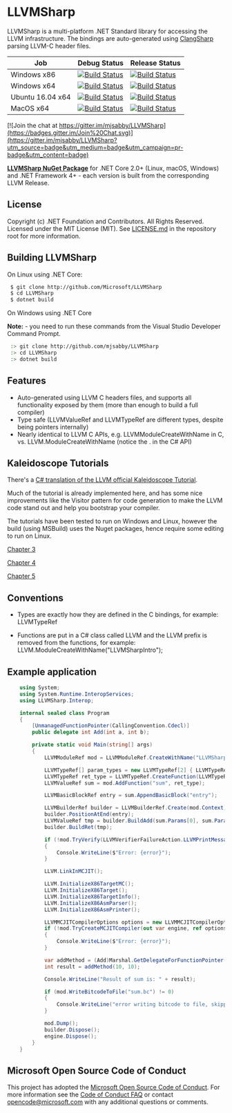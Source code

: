 # LLVMSharp

LLVMSharp is a multi-platform .NET Standard library for accessing the LLVM infrastructure. The bindings are auto-generated using [ClangSharp](https://github.com/Microsoft/ClangSharp) parsing LLVM-C header files.

| Job | Debug Status | Release Status |
| --- | ------------ | -------------- |
| Windows x86 | [![Build Status](https://dev.azure.com/ms/LLVMSharp/_apis/build/status/microsoft.LLVMSharp?branchName=main&jobName=windows_debug_x86)](https://dev.azure.com/ms/LLVMSharp/_build/latest?definitionId=156&branchName=main) | [![Build Status](https://dev.azure.com/ms/LLVMSharp/_apis/build/status/microsoft.LLVMSharp?branchName=main&jobName=windows_release_x86)](https://dev.azure.com/ms/LLVMSharp/_build/latest?definitionId=156&branchName=main) |
| Windows x64 | [![Build Status](https://dev.azure.com/ms/LLVMSharp/_apis/build/status/microsoft.LLVMSharp?branchName=main&jobName=windows_debug_x64)](https://dev.azure.com/ms/LLVMSharp/_build/latest?definitionId=156&branchName=main) | [![Build Status](https://dev.azure.com/ms/LLVMSharp/_apis/build/status/microsoft.LLVMSharp?branchName=main&jobName=windows_release_x64)](https://dev.azure.com/ms/LLVMSharp/_build/latest?definitionId=156&branchName=main) |
| Ubuntu 16.04 x64 | [![Build Status](https://dev.azure.com/ms/LLVMSharp/_apis/build/status/microsoft.LLVMSharp?branchName=main&jobName=ubuntu_debug_x64)](https://dev.azure.com/ms/LLVMSharp/_build/latest?definitionId=156&branchName=main) | [![Build Status](https://dev.azure.com/ms/LLVMSharp/_apis/build/status/microsoft.LLVMSharp?branchName=main&jobName=ubuntu_release_x64)](https://dev.azure.com/ms/LLVMSharp/_build/latest?definitionId=156&branchName=main) |
| MacOS x64 | [![Build Status](https://dev.azure.com/ms/LLVMSharp/_apis/build/status/microsoft.LLVMSharp?branchName=main&jobName=macos_debug_x64)](https://dev.azure.com/ms/LLVMSharp/_build/latest?definitionId=156&branchName=main) | [![Build Status](https://dev.azure.com/ms/LLVMSharp/_apis/build/status/microsoft.LLVMSharp?branchName=main&jobName=macos_release_x64)](https://dev.azure.com/ms/LLVMSharp/_build/latest?definitionId=156&branchName=main) |

[![Join the chat at https://gitter.im/mjsabby/LLVMSharp](https://badges.gitter.im/Join%20Chat.svg)](https://gitter.im/mjsabby/LLVMSharp?utm_source=badge&utm_medium=badge&utm_campaign=pr-badge&utm_content=badge)

[**LLVMSharp NuGet Package**](http://www.nuget.org/packages/LLVMSharp) for .NET Core 2.0+ (Linux, macOS, Windows) and .NET Framework 4+ - each version is built from the corresponding LLVM Release.

## License

Copyright (c) .NET Foundation and Contributors. All Rights Reserved.
Licensed under the MIT License (MIT).
See [LICENSE.md](LICENSE.md) in the repository root for more information.

## Building LLVMSharp

On Linux using .NET Core:

```bash
 $ git clone http://github.com/Microsoft/LLVMSharp
 $ cd LLVMSharp
 $ dotnet build
```

On Windows using .NET Core

**Note:** - you need to run these commands from the Visual Studio Developer Command Prompt.

```bash
 :> git clone http://github.com/mjsabby/LLVMSharp
 :> cd LLVMSharp
 :> dotnet build
```

## Features

 * Auto-generated using LLVM C headers files, and supports all functionality exposed by them (more than enough to build a full compiler)
 * Type safe (LLVMValueRef and LLVMTypeRef are different types, despite being pointers internally)
 * Nearly identical to LLVM C APIs, e.g. LLVMModuleCreateWithName in C, vs. LLVM.ModuleCreateWithName (notice the . in the C# API)

## Kaleidoscope Tutorials

There's a [C# translation of the LLVM official Kaleidoscope Tutorial](http://ice1000.org/llvm-cs/en/).

Much of the tutorial is already implemented here, and has some nice improvements like the Visitor pattern for code generation to make the LLVM code stand out and help you bootstrap your compiler.

The tutorials have been tested to run on Windows and Linux, however the build (using MSBuild) uses the Nuget packages, hence require some editing to run on Linux.

[Chapter 3](samples/KaleidoscopeTutorial/Chapter3)

[Chapter 4](samples/KaleidoscopeTutorial/Chapter4)

[Chapter 5](samples/KaleidoscopeTutorial/Chapter5)

## Conventions

* Types are exactly how they are defined in the C bindings, for example: LLVMTypeRef

* Functions are put in a C# class called LLVM and the LLVM prefix is removed from the functions, for example: LLVM.ModuleCreateWithName("LLVMSharpIntro");

## Example application

```csharp
    using System;
    using System.Runtime.InteropServices;
    using LLVMSharp.Interop;

    internal sealed class Program
    {
        [UnmanagedFunctionPointer(CallingConvention.Cdecl)]
        public delegate int Add(int a, int b);

        private static void Main(string[] args)
        {
            LLVMModuleRef mod = LLVMModuleRef.CreateWithName("LLVMSharpIntro");

            LLVMTypeRef[] param_types = new LLVMTypeRef[2] { LLVMTypeRef.Int32, LLVMTypeRef.Int32 };
            LLVMTypeRef ret_type = LLVMTypeRef.CreateFunction(LLVMTypeRef.Int32, param_types);
            LLVMValueRef sum = mod.AddFunction("sum", ret_type);

            LLVMBasicBlockRef entry = sum.AppendBasicBlock("entry");

            LLVMBuilderRef builder = LLVMBuilderRef.Create(mod.Context);
            builder.PositionAtEnd(entry);
            LLVMValueRef tmp = builder.BuildAdd(sum.Params[0], sum.Params[1], "tmp");
            builder.BuildRet(tmp);

            if (!mod.TryVerify(LLVMVerifierFailureAction.LLVMPrintMessageAction, out var error))
            {
                Console.WriteLine($"Error: {error}");
            }

            LLVM.LinkInMCJIT();

            LLVM.InitializeX86TargetMC();
            LLVM.InitializeX86Target();
            LLVM.InitializeX86TargetInfo();
            LLVM.InitializeX86AsmParser();
            LLVM.InitializeX86AsmPrinter();

            LLVMMCJITCompilerOptions options = new LLVMMCJITCompilerOptions { NoFramePointerElim = 1 };
            if (!mod.TryCreateMCJITCompiler(out var engine, ref options, out error))
            {
                Console.WriteLine($"Error: {error}");
            }

            var addMethod = (Add)Marshal.GetDelegateForFunctionPointer(engine.GetPointerToGlobal(sum), typeof(Add));
            int result = addMethod(10, 10);

            Console.WriteLine("Result of sum is: " + result);

            if (mod.WriteBitcodeToFile("sum.bc") != 0)
            {
                Console.WriteLine("error writing bitcode to file, skipping");
            }

            mod.Dump();
            builder.Dispose();
            engine.Dispose();
        }
    }
````

## Microsoft Open Source Code of Conduct

This project has adopted the [Microsoft Open Source Code of Conduct](https://opensource.microsoft.com/codeofconduct/). For more information see the [Code of Conduct FAQ](https://opensource.microsoft.com/codeofconduct/faq/) or contact [opencode@microsoft.com](mailto:opencode@microsoft.com) with any additional questions or comments.
